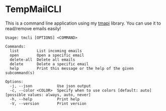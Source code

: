 # TempMailCLI

This is a command line application using my [tmapi](https://github.com/doomed-neko/tmapi/) library.
You can use it to read/remove emails easily!

```
Usage: tmcli [OPTIONS] <COMMAND>

Commands:
  list        List incoming emails
  open        Open a specific email
  delete-all  Delete all emails
  delete      Delete a specific email
  help        Print this message or the help of the given subcommand(s)

Options:
  -j, --json           Use json output
  -c, --color <COLOR>  Specify when to use colors [default: auto] [possible values: always, auto, never]
  -h, --help           Print help
  -V, --version        Print version
```
